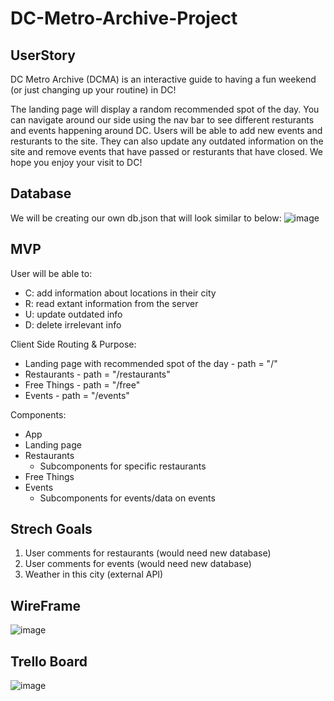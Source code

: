 # DC-Metro-Archive-Project

## UserStory
DC Metro Archive (DCMA) is an interactive guide to having a fun weekend (or just changing up your routine) in DC! 

The landing page will display a random recommended spot of the day. You can navigate around our side using the nav bar to see different resturants and events happening around DC. Users will be able to add new events and resturants to the site. They can also update any outdated information on the site and remove events that have passed or resturants that have closed. We hope you enjoy your visit to DC!

## Database
We will be creating our own db.json that will look similar to below:
![image](https://github.com/Kmlove/DC-Metro-Archive-Project/assets/106281281/5ebcc3ff-0294-4fd4-a431-64c8fe2d1dab)

## MVP
User will be able to:
* C: add information about locations in their city 
* R: read extant information from the server
* U: update outdated info 
* D: delete irrelevant info
 
Client Side Routing & Purpose:
* Landing page with recommended spot of the day - path = "/"
* Restaurants - path = "/restaurants"
* Free Things - path = "/free"
* Events - path = "/events"

Components:
* App
* Landing page
* Restaurants
  * Subcomponents for specific restaurants
* Free Things
* Events
  * Subcomponents for events/data on events

## Strech Goals
1. User comments for restaurants  (would need new database)
2. User comments for events  (would need new database)
3. Weather in this city (external API)

## WireFrame
![image](https://github.com/Kmlove/DC-Metro-Archive-Project/assets/106281281/f5e1d3b6-15fb-492b-b74a-034addd8d624)

## Trello Board
![image](https://github.com/Kmlove/DC-Metro-Archive-Project/assets/106281281/747c2f2b-8363-40e9-a136-16fc8a607324)
